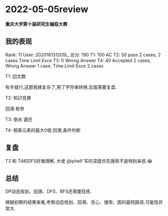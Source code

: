 # 2022-05-05review

**重庆大学第十届研究生编程大赛**

## 我的表现

Rank: 11
User: 202016131205t_
总分: 190
T1: 100     AC
T2: 50  pass 2 cases, 2 cases Time Limit Exce
T3: 0   Wrong Answer
T4: 40 Accepted 2 cases, Wrong Answer 1 case, Time Limit Exce 2 cases

T1: 回文数

有手就行,这题我搞复杂了,用了字符串转换,后面需要复盘.

T2: 知识竞赛

回溯 枚举

T3: 倒水
遍历

T4: 相乘元素的最大0值
回溯,条件判断

## 复盘

T3 和 T4的DFS好难理解, 大佬 @iphelf 写的深度优先搜索不是特别亲民.😂

## 总结

DP动态规划、回溯、DFS、BFS还需要狂练.

根据初赛的结果来看,考察动态规划、回溯、贪心、搜索、图的最短路径,可能性非常大.

